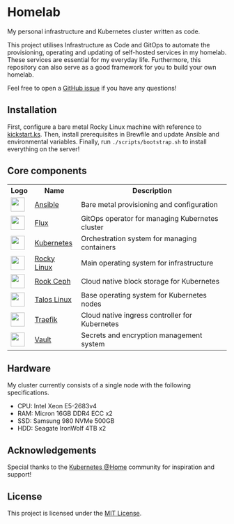 # Homelab

My personal infrastructure and Kubernetes cluster written as code.

This project utilises Infrastructure as Code and GitOps to automate the provisioning, operating and
updating of self-hosted services in my homelab. These services are essential for my everyday life.
Furthermore, this repository can also serve as a good framework for you to build your own homelab.

Feel free to open a [GitHub issue](https://github.com/chamburr/homelab/issues) if you have any
questions!

## Installation

First, configure a bare metal Rocky Linux machine with reference to
[kickstart.ks](https://github.com/chamburr/homelab/blob/main/scripts/anaconda/kickstart.ks). Then,
install prerequisites in Brewfile and update Ansible and environmental variables. Finally, run
`./scripts/bootstrap.sh` to install everything on the server!

## Core components

<table>
  <tr>
    <th>Logo</th>
    <th>Name</th>
    <th>Description</th>
  </tr>
  <tr>
    <td><img width="32" src="https://vectorlogo.zone/logos/ansible/ansible-icon.svg"></td>
    <td><a href="https://ansible.com">Ansible</a></td>
    <td>Bare metal provisioning and configuration</td>
  </tr>
  <tr>
    <td><img width="32" src="https://vectorlogo.zone/logos/fluxcdio/fluxcdio-icon.svg"></td>
    <td><a href="https://fluxcd.io">Flux</a></td>
    <td>GitOps operator for managing Kubernetes cluster</td>
  </tr>
  <tr>
    <td><img width="32" src="https://vectorlogo.zone/logos/kubernetes/kubernetes-icon.svg"></td>
    <td><a href="https://kubernetes.io">Kubernetes</a></td>
    <td>Orchestration system for managing containers</td>
  </tr>
  <tr>
    <td><img width="32" src="https://cdn.worldvectorlogo.com/logos/rocky-linux.svg"></td>
    <td><a href="https://rockylinux.org">Rocky Linux</a></td>
    <td>Main operating system for infrastructure</td>
  </tr>
  <tr>
    <td><img width="32" src="https://vectorlogo.zone/logos/rookio/rookio-icon.svg"></td>
    <td><a href="https://rook.io">Rook Ceph</a></td>
    <td>Cloud native block storage for Kubernetes</td>
  </tr>
  <tr>
    <td><img width="32" src="https://talos.dev/images/logo.svg"></td>
    <td><a href="https://talos.dev">Talos Linux</a></td>
    <td>Base operating system for Kubernetes nodes</td>
  </tr>
  <tr>
    <td><img width="32" src="https://vectorlogo.zone/logos/traefikio/traefikio-icon.svg"></td>
    <td><a href="https://traefik.io">Traefik</a></td>
    <td>Cloud native ingress controller for Kubernetes</td>
  </tr>
  <tr>
    <td><img width="32" src="https://vectorlogo.zone/logos/vaultproject/vaultproject-icon.svg"></td>
    <td><a href="https://vaultproject.io">Vault</a></td>
    <td>Secrets and encryption management system</td>
  </tr>
</table>

## Hardware

My cluster currently consists of a single node with the following specifications.

- CPU: Intel Xeon E5-2683v4
- RAM: Micron 16GB DDR4 ECC x2
- SSD: Samsung 980 NVMe 500GB
- HDD: Seagate IronWolf 4TB x2

## Acknowledgements

Special thanks to the [Kubernetes @Home](https://github.com/k8s-at-home/) community for inspiration
and support!

## License

This project is licensed under the [MIT License](LICENSE).
